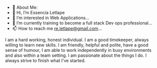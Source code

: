 # 
- 💫 About Me:
- 👋 Hi, I’m Essencia Letlape
- 👀 I’m interested in Web Applications...
- 🌱 I’m currently training to become a full stack Dev ops professional...
- 📫 How to reach me re.letlape@gmail.com...

I am a hard working, honest individual. I am a good timekeeper, always willing to learn new skills. I am friendly, helpful and polite, have a good sense of humour, I am able to work independently in busy environments and also within a team setting. I am passionate about the things I do. I always strive to finish what I've started.
